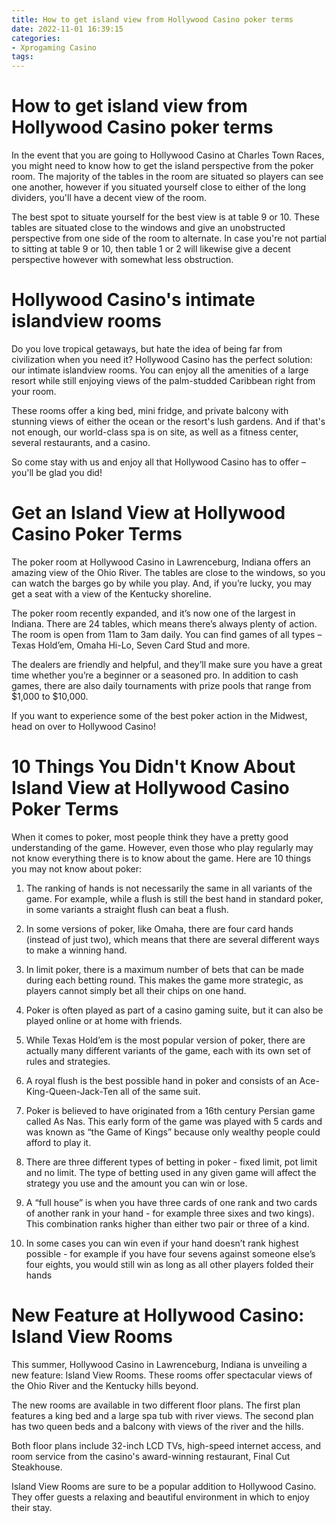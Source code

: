 ```yaml
---
title: How to get island view from Hollywood Casino poker terms
date: 2022-11-01 16:39:15
categories:
- Xprogaming Casino
tags:
---
```



#  How to get island view from Hollywood Casino poker terms

In the event that you are going to Hollywood Casino at Charles Town Races, you might need to know how to get the island perspective from the poker room. The majority of the tables in the room are situated so players can see one another, however if you situated yourself close to either of the long dividers, you'll have a decent view of the room.

The best spot to situate yourself for the best view is at table 9 or 10. These tables are situated close to the windows and give an unobstructed perspective from one side of the room to alternate. In case you're not partial to sitting at table 9 or 10, then table 1 or 2 will likewise give a decent perspective however with somewhat less obstruction.

#  Hollywood Casino's intimate islandview rooms

Do you love tropical getaways, but hate the idea of being far from civilization when you need it? Hollywood Casino has the perfect solution: our intimate islandview rooms. You can enjoy all the amenities of a large resort while still enjoying views of the palm-studded Caribbean right from your room.

These rooms offer a king bed, mini fridge, and private balcony with stunning views of either the ocean or the resort's lush gardens. And if that's not enough, our world-class spa is on site, as well as a fitness center, several restaurants, and a casino.

So come stay with us and enjoy all that Hollywood Casino has to offer – you'll be glad you did!

#  Get an Island View at Hollywood Casino Poker Terms

The poker room at Hollywood Casino in Lawrenceburg, Indiana offers an amazing view of the Ohio River. The tables are close to the windows, so you can watch the barges go by while you play. And, if you’re lucky, you may get a seat with a view of the Kentucky shoreline.

The poker room recently expanded, and it’s now one of the largest in Indiana. There are 24 tables, which means there’s always plenty of action. The room is open from 11am to 3am daily. You can find games of all types – Texas Hold’em, Omaha Hi-Lo, Seven Card Stud and more.

The dealers are friendly and helpful, and they’ll make sure you have a great time whether you’re a beginner or a seasoned pro. In addition to cash games, there are also daily tournaments with prize pools that range from $1,000 to $10,000.

If you want to experience some of the best poker action in the Midwest, head on over to Hollywood Casino!

#  10 Things You Didn't Know About Island View at Hollywood Casino Poker Terms 

When it comes to poker, most people think they have a pretty good understanding of the game. However, even those who play regularly may not know everything there is to know about the game. Here are 10 things you may not know about poker:

1. The ranking of hands is not necessarily the same in all variants of the game. For example, while a flush is still the best hand in standard poker, in some variants a straight flush can beat a flush.

2. In some versions of poker, like Omaha, there are four card hands (instead of just two), which means that there are several different ways to make a winning hand.

3. In limit poker, there is a maximum number of bets that can be made during each betting round. This makes the game more strategic, as players cannot simply bet all their chips on one hand.

4. Poker is often played as part of a casino gaming suite, but it can also be played online or at home with friends.

5. While Texas Hold’em is the most popular version of poker, there are actually many different variants of the game, each with its own set of rules and strategies.

6. A royal flush is the best possible hand in poker and consists of an Ace-King-Queen-Jack-Ten all of the same suit.

7. Poker is believed to have originated from a 16th century Persian game called As Nas. This early form of the game was played with 5 cards and was known as “the Game of Kings” because only wealthy people could afford to play it.

8. There are three different types of betting in poker - fixed limit, pot limit and no limit. The type of betting used in any given game will affect the strategy you use and the amount you can win or lose.

9. A “full house” is when you have three cards of one rank and two cards of another rank in your hand - for example three sixes and two kings). This combination ranks higher than either two pair or three of a kind.

10. In some cases you can win even if your hand doesn’t rank highest possible - for example if you have four sevens against someone else’s four eights, you would still win as long as all other players folded their hands

#  New Feature at Hollywood Casino: Island View Rooms

This summer, Hollywood Casino in Lawrenceburg, Indiana is unveiling a new feature: Island View Rooms. These rooms offer spectacular views of the Ohio River and the Kentucky hills beyond.

The new rooms are available in two different floor plans. The first plan features a king bed and a large spa tub with river views. The second plan has two queen beds and a balcony with views of the river and the hills.

Both floor plans include 32-inch LCD TVs, high-speed internet access, and room service from the casino's award-winning restaurant, Final Cut Steakhouse.

Island View Rooms are sure to be a popular addition to Hollywood Casino. They offer guests a relaxing and beautiful environment in which to enjoy their stay.